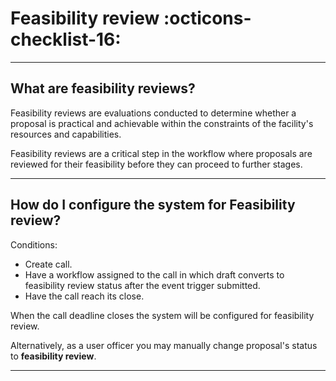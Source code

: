 # Feasibility review :octicons-checklist-16:

_________________________________________________________________________________________________________

## What are feasibility reviews?

Feasibility reviews are evaluations conducted to determine whether a proposal is practical and achievable within the constraints of the facility's resources and capabilities. 

Feasibility reviews are a critical step in the workflow where proposals are reviewed for their feasibility before they can proceed to further stages.

_________________________________________________________________________________________________________

## How do I configure the system for Feasibility review?

Conditions: 

* Create call.
* Have a workflow assigned to the call in which draft converts to feasibility review status after the event trigger submitted.
* Have the call reach its close.

When the call deadline closes the system will be configured for feasibility review.

Alternatively, as a user officer you may manually change proposal's status to **feasibility review**.

_____________________________________________________________________________________________________
